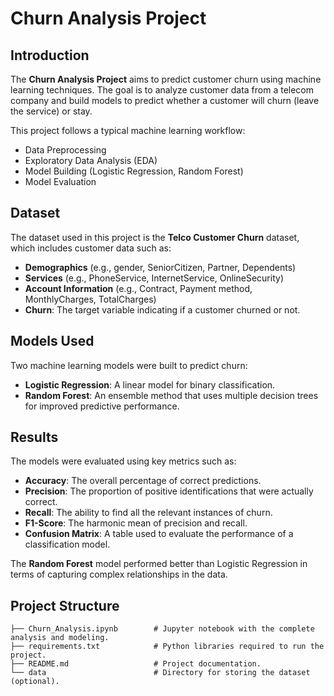 # Churn Analysis Project

## Introduction
The **Churn Analysis Project** aims to predict customer churn using machine learning techniques. The goal is to analyze customer data from a telecom company and build models to predict whether a customer will churn (leave the service) or stay.

This project follows a typical machine learning workflow:
- Data Preprocessing
- Exploratory Data Analysis (EDA)
- Model Building (Logistic Regression, Random Forest)
- Model Evaluation

## Dataset
The dataset used in this project is the **Telco Customer Churn** dataset, which includes customer data such as:
- **Demographics** (e.g., gender, SeniorCitizen, Partner, Dependents)
- **Services** (e.g., PhoneService, InternetService, OnlineSecurity)
- **Account Information** (e.g., Contract, Payment method, MonthlyCharges, TotalCharges)
- **Churn**: The target variable indicating if a customer churned or not.

## Models Used
Two machine learning models were built to predict churn:
- **Logistic Regression**: A linear model for binary classification.
- **Random Forest**: An ensemble method that uses multiple decision trees for improved predictive performance.

## Results
The models were evaluated using key metrics such as:
- **Accuracy**: The overall percentage of correct predictions.
- **Precision**: The proportion of positive identifications that were actually correct.
- **Recall**: The ability to find all the relevant instances of churn.
- **F1-Score**: The harmonic mean of precision and recall.
- **Confusion Matrix**: A table used to evaluate the performance of a classification model.

The **Random Forest** model performed better than Logistic Regression in terms of capturing complex relationships in the data.

## Project Structure
```plaintext
├── Churn_Analysis.ipynb        # Jupyter notebook with the complete analysis and modeling.
├── requirements.txt            # Python libraries required to run the project.
├── README.md                   # Project documentation.
└── data                        # Directory for storing the dataset (optional).

